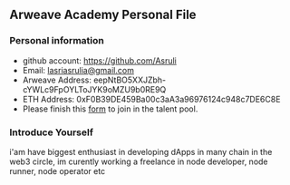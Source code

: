 ## Arweave Academy Personal File

### Personal information

- github account: https://github.com/Asruli
- Email: lasriasrulia@gmail.com
- Arweave Address: eepNtBO5XXJZbh-cYWLc9FpOYLToJYK9oMZU9b0RE9Q
- ETH Address: 0xF0B39DE459Ba00c3aA3a96976124c948c7DE6C8E
- Please finish this [form](https://docs.google.com/forms/d/e/1FAIpQLSfWA5fIIcBgmRppm3jNz5vmf9Mai_QMVil-2pO4r7YKn_Zhtw/viewform?usp=sf_link) to join in the talent pool.

### Introduce Yourself
 i'am have biggest enthusiast in developing dApps in many chain in the web3 circle, im curently working a freelance in node developer, node runner, node operator etc
